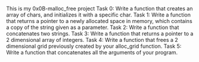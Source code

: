 This is my 0x0B-malloc\_free project
Task 0: Write a function that creates an array of chars, and initializes it with a specific char.
Task 1: Write a function that returns a pointer to a newly allocated space in memory, which contains a copy of the string given as a parameter.
Task 2: Write a function that concatenates two strings.
Task 3: Write a function that returns a pointer to a 2 dimensional array of integers.
Task 4: Write a function that frees a 2 dimensional grid previously created by your alloc\_grid function.
Task 5: Write a function that concatenates all the arguments of your program.
